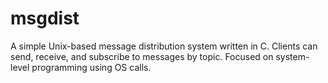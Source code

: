 # msgdist
A simple Unix-based message distribution system written in C. Clients can send, receive, and subscribe to messages by topic. Focused on system-level programming using OS calls.
